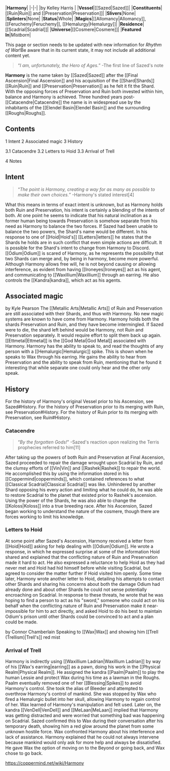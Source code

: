|**Harmony**|
|-|-|
|by  Kelley Harris |
|**Vessel**|[[Sazed\|Sazed]]|
|**Constituents**|[[Ruin\|Ruin]] and [[Preservation\|Preservation]]|
|**Slivers**|None|
|**Splinters**|None|
|**Status**|Whole|
|**Magics**|[[Allomancy\|Allomancy]], [[Feruchemy\|Feruchemy]], [[Hemalurgy\|Hemalurgy]]|
|**Residence**|[[Scadrial\|Scadrial]]|
|**Universe**|[[Cosmere\|Cosmere]]|
|**Featured In**|*Mistborn*|

This page or section needs to be updated with new information for *Rhythm of War*!Be aware that in its current state, it may not include all additional content yet.

>“*I am, unfortunately, the Hero of Ages.*”
\-The first line of Sazed's note


**Harmony** is the name taken by [[Sazed\|Sazed]] after the [[Final Ascension\|Final Ascension]] and his acquisition of the [[Shard\|Shards]] [[Ruin\|Ruin]] and [[Preservation\|Preservation]] as he felt it fit the Shard. With the opposing forces of Preservation and Ruin both invested within him, balance and Harmony is achieved. Three hundred years post-[[Catacendre\|Catacendre]] the name is in widespread use by the inhabitants of the [[Elendel Basin\|Elendel Basin]] and the surrounding [[Roughs\|Roughs]].

## Contents

1 Intent
2 Associated magic
3 History

3.1 Catacendre
3.2 Letters to Hoid
3.3 Arrival of Trell


4 Notes


## Intent
>“*The point is Harmony, creating a way for as many as possible to make their own choices.*”
\-Harmony's stated interest[4]


What this means in terms of exact intent is unknown, but as Harmony holds both Ruin and Preservation, his intent is certainly a blending of the intents of both. At one point he seems to indicate that his natural inclination as a former human being towards Preservation is somehow separate from his need as Harmony to balance the two forces. If Sazed had been unable to balance the two powers, the Shard's name would be different. In his response to one of [[Hoid\|Hoid's]] [[Letters\|letters]] he states that the Shards he holds are in such conflict that even simple actions are difficult. It is possible for the Shard's intent to change from Harmony to Discord. [[Odium\|Odium]] is scared of Harmony, as he represents the possibility that two Shards can merge and, by being in harmony, become more powerful.
Although Harmony allows free will, he is not beyond causing or allowing interference, as evident from having [[Ironeyes\|Ironeyes]] act as his agent, and communicating to [[Waxillium\|Waxillium]] through an earring. He also controls the [[Kandra\|kandra]], which act as his agents.

## Associated magic
 by  Kyle Pearson 
The [[Metallic Arts\|Metallic Arts]] of Ruin and Preservation are still associated with their Shards, and thus with Harmony. No new magic systems are known to have come from Harmony.
Harmony holds both the shards Preservation and Ruin, and they have become intermingled. If Sazed were to die, the shard left behind would be Harmony, not Ruin and Preservation separately. It would require effort to split them back up again.
[[Ettmetal\|Ettmetal]] is the [[God Metal\|God Metal]] associated with Harmony.
Harmony has the ability to speak to, and read the thoughts of any person with a [[Hemalurgic\|Hemalurgic]] spike. This is shown when he speaks to Wax through his earring. He gains the ability to hear from Preservation and the ability to speak from Ruin, mentioning that he found it interesting that while separate one could only hear and the other only speak.

## History
For the history of Harmony's original Vessel prior to his Ascension, see Sazed#History.
For the history of Preservation prior to its merging with Ruin, see Preservation#History.
For the history of Ruin prior to its merging with Preservation, see Ruin#History.
### Catacendre
>“*By the forgotten Gods!*”
\-Sazed's reaction upon realizing the Terris prophecies referred to him[11]


After taking up the powers of both Ruin and Preservation at Final Ascension, Sazed proceeded to repair the damage wrought upon Scadrial by Ruin, and the clumsy efforts of [[Vin\|Vin]] and [[Rashek\|Rashek]] to repair the world. He accomplished this by using the information stored in his [[Coppermind\|copperminds]], which contained references to what [[Classical Scadrial\|Classical Scadrial]] was like. Unhindered by another Shard opposing his every action and limiting what he could do, he was able to restore Scadrial to the planet that existed prior to Rashek's ascension. Using the power of the Shards, he was also able to change the [[Koloss\|Koloss]] into a true breeding race.
After his Ascension, Sazed began working to understand the nature of the cosmere, though there are forces working to limit his knowledge.

### Letters to Hoid
At some point after Sazed's Ascension, Harmony received a letter from [[Hoid\|Hoid]] asking for help dealing with [[Odium\|Odium]]. He wrote a response, in which he expressed surprise at some of the information Hoid shared and explained that the conflicting nature of Ruin and Preservation made it hard to act. He also expressed a reluctance to help Hoid as they had never met and Hoid had hid himself before while visiting Scadrial, but agreed to consider the matter further if Hoid visited him openly.
Some time later, Harmony wrote another letter to Hoid, detailing his attempts to contact other Shards and sharing his concerns about both the damage Odium had already done and about other Shards he could not sense potentially encroaching on Scadrial. In response to these threats, he wrote that he was hoping to find a person to act as his "sword," someone who could act on his behalf when the conflicting nature of Ruin and Preservation make it near-impossible for him to act directly, and asked Hoid to do his best to maintain Odium's prison until other Shards could be convinced to act and a plan could be made.

 by  Connor Chamberlain  Speaking to [[Wax\|Wax]] and showing him [[Trell (Trellism)\|Trell's]] red mist
### Arrival of Trell
Harmony is indirectly using [[Waxillium Ladrian\|Waxillium Ladrian]] by way of his [[Wax's earring\|earring]] as a pawn, doing his work in the [[Physical Realm\|Physical Realm]]. He assigned the kandra [[Paalm\|Paalm]] to play the human Lessie and protect Wax during his time as a lawman in the Roughs. Paalm eventually removed one of her [[Blessing\|Spikes]] to avoid Harmony's control. She took the alias of Bleeder and attempted to overthrow Harmony's control of mankind. She was stopped by Wax who fired a Hemalurgic bullet into her skull, allowing Harmony to regain control of her. Wax learned of Harmony's manipulation and felt used.
Later on, the kandra [[VenDell\|VenDell]] and [[MeLaan\|MeLaan]] implied that Harmony was getting distracted and were worried that something bad was happening on Scadrial. Sazed confirmed this to Wax during their conversation after his temporary death, showing him a red glow around the planet from some unknown hostile force. Wax confronted Harmony about his interference and lack of assistance. Harmony explained that he could not always intervene because mankind would only ask for more help and always be dissatisfied. He gave Wax the option of moving on to the Beyond or going back, and Wax chose to go back.



https://coppermind.net/wiki/Harmony